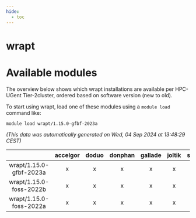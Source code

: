 ```yaml
---
hide:
  - toc
---
```


wrapt
=====

# Available modules


The overview below shows which wrapt installations are available per HPC-UGent Tier-2cluster, ordered based on software version (new to old).

To start using wrapt, load one of these modules using a `module load` command like:

```shell
module load wrapt/1.15.0-gfbf-2023a
```

*(This data was automatically generated on Wed, 04 Sep 2024 at 13:48:29 CEST)*  

| |accelgor|doduo|donphan|gallade|joltik|shinx|skitty|
| :---: | :---: | :---: | :---: | :---: | :---: | :---: | :---: |
|wrapt/1.15.0-gfbf-2023a|x|x|x|x|x|x|x|
|wrapt/1.15.0-foss-2022b|x|x|x|x|x|-|x|
|wrapt/1.15.0-foss-2022a|x|x|x|x|x|-|x|
